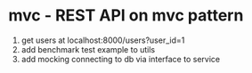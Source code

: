 # mvc - REST API on mvc pattern
1. get users at localhost:8000/users?user_id=1
2. add benchmark test example to utils
2. add mocking connecting to db via interface to service